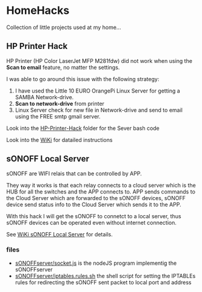 # HomeHacks
Collection of little projects used at my home...
## HP Printer Hack
HP Printer (HP Color LaserJet MFP M281fdw) did not work when using the **Scan to email** feature, no matter the settings.

I was able to go around this issue with the following strategy:

1. I have used the Little 10 EURO OrangePi Linux Server for getting a SAMBA Network-drive.
2. **Scan to network-drive** from printer
3. Linux Server check for new file in Network-drive and send to email using the FREE smtp gmail server.

Look into the [HP-Printer-Hack](https://github.com/mpalitto/HomeHacks/tree/HP-Printer-Hack/HP-Printer_Hack) folder for the Sever bash code

Look into the [WiKi](https://github.com/mpalitto/HomeHacks/wiki/HP-Printer-Hack) for datailed instructions

## sONOFF Local Server
sONOFF are WIFI relais that can be controlled by APP.

They way it works is that each relay connects to a cloud server which is the HUB for all the switches and the APP connects to.
APP sends commands to the Cloud Server which are forwarded to the sONOFF devices, sONOFF device send status info to the Cloud Server which sends it to the APP.

With this hack I will get the sONOFF to connetct to a local server, thus sONOFF devices can be operated even without internet connection.

See [WiKi sONOFF Local Server](https://github.com/mpalitto/HomeHacks/wiki/sONOFF-Local-Server) for details.

### files

* [sONOFFserver/socket.js](https://github.com/mpalitto/HomeHacks/blob/sONOFFserver/sONOFFserver/socket.js) is the nodeJS program implementig the sONOFFserver
* [sONOFFserver/iptables.rules.sh](https://github.com/mpalitto/HomeHacks/blob/sONOFFserver/sONOFFserver/iptables.rules.sh) the shell script for setting the IPTABLEs rules for redirecting the sONOFF sent packet to local port and address
